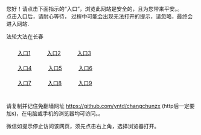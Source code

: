 您好！请点击下面指示的“入口”，浏览此网站是安全的，且为您带来平安。。 <br/>
点击入口后，请耐心等待， 过程中可能会出现无法打开的提示，请忽略，最终会进入网站. </br>

法轮大法在长春<br/>
<div style="padding:10px"><a style="margin:20px" target="_blank" href="https://d358ek45ganjnl.cloudfront.net/2Qpsp?louir" id="ccLink1" rel="nofollow">入口1</a> <a target="_blank" style="margin:20px" href="https://dfn52kgm3jhsw.cloudfront.net/2Qpsp?mxbqwlqz" id="ccLink2" rel="nofollow">入口2</a> <a style="margin:20px" target="_blank" href="https://dlt9ba42ih3xq.cloudfront.net/2Qpsp?sgysymc" id="ccLink3" rel="nofollow">入口3</a></div>

<div style="padding:10px" ><a style="margin:20px" target="_blank" href="https://d358ek45ganjnl.cloudfront.net/2Qpsp?louir" id="ccLink4" rel="nofollow">入口4</a> <a style="margin:20px" href="https://dfn52kgm3jhsw.cloudfront.net/2Qpsp?mxbqwlqz" target="_blank" id="ccLink5" rel="nofollow">入口5</a> <a style="margin:20px" href="https://dlt9ba42ih3xq.cloudfront.net/2Qpsp?sgysymc" target="_blank" id="ccLink6" rel="nofollow">入口6</a></div>

<div style="padding:10px"><a style="margin:20px" target="_blank" href="https://d358ek45ganjnl.cloudfront.net/2Qpsp?louir" id="ccLink7" rel="nofollow">入口7</a> <a style="margin:20px" href="https://dfn52kgm3jhsw.cloudfront.net/2Qpsp?mxbqwlqz" target="_blank" id="ccLink8" rel="nofollow">入口8</a> <a style="margin:20px" target="_blank" href="https://dlt9ba42ih3xq.cloudfront.net/2Qpsp?sgysymc" id="ccLink9" rel="nofollow">入口9</a></div>

<br/>



请复制并记住免翻墙网址 https://github.com/yntd/changchunzx (http后一定要加s)，在电脑或手机的浏览器均可访问。。<br/>

微信如提示停止访问该网页，须先点击右上角，选择浏览器打开。

